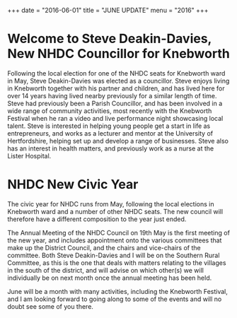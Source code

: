 +++
date = "2016-06-01"
title = "JUNE UPDATE"
menu = "2016"
+++



# Welcome to Steve Deakin-Davies, New NHDC Councillor for Knebworth

Following the local election for one of the NHDC seats for Knebworth
ward in May, Steve Deakin-Davies was elected as a councillor. Steve
enjoys living in Knebworth together with his partner and children, and
has lived here for over 14 years having lived nearby previously for a
similar length of time. Steve had previously been a Parish Councillor,
and has been involved in a wide range of community activities, most
recently with the Knebworth Festival when he ran a video and live
performance night showcasing local talent. Steve is interested in
helping young people get a start in life as entrepreneurs, and works as
a lecturer and mentor at the University of Hertfordshire, helping set up
and develop a range of businesses. Steve also has an interest in health
matters, and previously work as a nurse at the Lister Hospital.

# NHDC New Civic Year

The civic year for NHDC runs from May, following the local elections in
Knebworth ward and a number of other NHDC seats. The new council will
therefore have a different composition to the year just ended.

The Annual Meeting of the NHDC Council on 19th May is the first meeting
of the new year, and includes appointment onto the various committees
that make up the District Council, and the chairs and vice-chairs of the
committee. Both Steve Deakin-Davies and I will be on the Southern Rural
Committee, as this is the one that deals with matters relating to the
villages in the south of the district, and will advise on which other(s)
we will individually be on next month once the annual meeting has been
held.

June will be a month with many activities, including the Knebworth
Festival, and I am looking forward to going along to some of the events
and will no doubt see some of you there.

